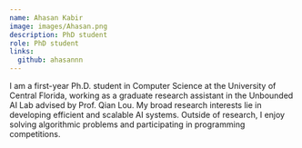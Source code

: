 ```yaml
---
name: Ahasan Kabir
image: images/Ahasan.png
description: PhD student
role: PhD student
links:
  github: ahasannn
---
```


I am a first-year Ph.D. student in Computer Science at the University of Central Florida, working as a graduate research assistant in the Unbounded AI Lab advised by Prof. Qian Lou. My broad research interests lie in developing efficient and scalable AI systems. Outside of research, I enjoy solving algorithmic problems and participating in programming competitions.